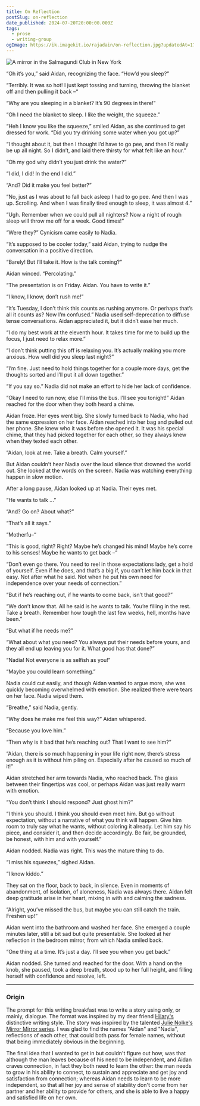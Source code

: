 ```yaml
---
title: On Reflection
postSlug: on-reflection
date_published: 2024-07-20T20:00:00.000Z
tags:
  - prose
  - writing-group
ogImage: https://ik.imagekit.io/rajadain/on-reflection.jpg?updatedAt=1721516562839
---
```


![A mirror in the Salmagundi Club in New York](https://ik.imagekit.io/rajadain/on-reflection.jpg?updatedAt=1721516562839)

“Oh it’s you,” said Aidan, recognizing the face. “How’d you sleep?”

“Terribly. It was so hot! I just kept tossing and turning, throwing the blanket off and then pulling it back –“

“Why are you sleeping in a blanket? It’s 90 degrees in there!”

“Oh I need the blanket to sleep. I like the weight, the squeeze.”

“Heh I know you like the squeeze,” smiled Aidan, as she continued to get dressed for work. “Did you try drinking some water when you got up?”

“I thought about it, but then I thought I’d have to go pee, and then I’d really be up all night. So I didn’t, and laid there thirsty for what felt like an hour.”

“Oh my god why didn’t you just drink the water?”

“I did, I did! In the end I did.”

“And? Did it make you feel better?”

“No, just as I was about to fall back asleep I had to go pee. And then I was up. Scrolling. And when I was finally tired enough to sleep, it was almost 4.”

“Ugh. Remember when we could pull all nighters? Now a night of rough sleep will throw me off for a week. Good times!”

“Were they?” Cynicism came easily to Nadia.

“It’s supposed to be cooler today,” said Aidan, trying to nudge the conversation in a positive direction.

“Barely! But I’ll take it. How is the talk coming?”

Aidan winced. “Percolating.”

“The presentation is on Friday. Aidan. You have to write it.”

“I know, I know, don’t rush me!”

“It’s Tuesday, I don’t think this counts as rushing anymore. Or perhaps that’s all it counts as? Now I’m confused.” Nadia used self-deprecation to diffuse tense conversations. Aidan appreciated it, but it didn’t ease her much.

“I do my best work at the eleventh hour. It takes time for me to build up the focus, I just need to relax more.”

“I don’t think putting this off is relaxing you. It’s actually making you more anxious. How well did you sleep last night?”

“I’m fine. Just need to hold things together for a couple more days, get the thoughts sorted and I’ll put it all down together.”

“If you say so.” Nadia did not make an effort to hide her lack of confidence.

“Okay I need to run now, else I’ll miss the bus. I’ll see you tonight!” Aidan reached for the door when they both heard a chime.

Aidan froze. Her eyes went big. She slowly turned back to Nadia, who had the same expression on her face. Aidan reached into her bag and pulled out her phone. She knew who it was before she opened it. It was his special chime, that they had picked together for each other, so they always knew when they texted each other.

“Aidan, look at me. Take a breath. Calm yourself.”

But Aidan couldn’t hear Nadia over the loud silence that drowned the world out. She looked at the words on the screen. Nadia was watching everything happen in slow motion.

After a long pause, Aidan looked up at Nadia. Their eyes met.

“He wants to talk ...”

“And? Go on? About what?”

“That’s all it says.”

“Motherfu–“

“This is good, right? Right? Maybe he’s changed his mind! Maybe he’s come to his senses! Maybe he wants to get back –“

“Don’t even go there. You need to reel in those expectations lady, get a hold of yourself. Even if he does, and that’s a big if, you can’t let him back in that easy. Not after what he said. Not when he put his own need for independence over your needs of connection.”

“But if he’s reaching out, if he wants to come back, isn’t that good?”

“We don’t know that. All he said is he wants to talk. You’re filling in the rest. Take a breath. Remember how tough the last few weeks, hell, months have been.”

“But what if he needs me?”

“What about what you need? You always put their needs before yours, and they all end up leaving you for it. What good has that done?”

“Nadia! Not everyone is as selfish as you!”

“Maybe you could learn something.”

Nadia could cut easily, and though Aidan wanted to argue more, she was quickly becoming overwhelmed with emotion. She realized there were tears on her face. Nadia wiped them.

“Breathe,” said Nadia, gently.

“Why does he make me feel this way?” Aidan whispered.

“Because you love him.”

“Then why is it bad that he’s reaching out? That I want to see him?”

“Aidan, there is so much happening in your life right now, there’s stress enough as it is without him piling on. Especially after he caused so much of it!”

Aidan stretched her arm towards Nadia, who reached back. The glass between their fingertips was cool, or perhaps Aidan was just really warm with emotion.

“You don’t think I should respond? Just ghost him?”

“I think you should. I think you should even meet him. But go without expectation, without a narrative of what you think will happen. Give him room to truly say what he wants, without coloring it already. Let him say his piece, and consider it, and then decide accordingly. Be fair, be grounded, be honest, with him and with yourself.”

Aidan nodded. Nadia was right. This was the mature thing to do.

“I miss his squeezes,” sighed Aidan.

“I know kiddo.”

They sat on the floor, back to back, in silence. Even in moments of abandonment, of isolation, of aloneness, Nadia was always there. Aidan felt deep gratitude arise in her heart, mixing in with and calming the sadness.

“Alright, you’ve missed the bus, but maybe you can still catch the train. Freshen up!”

Aidan went into the bathroom and washed her face. She emerged a couple minutes later, still a bit sad but quite presentable. She looked at her reflection in the bedroom mirror, from which Nadia smiled back.

“One thing at a time. It’s just a day. I’ll see you when you get back.”

Aidan nodded. She turned and reached for the door. With a hand on the knob, she paused, took a deep breath, stood up to her full height, and filling herself with confidence and resolve, left.

---

### Origin

The prompt for this writing breakfast was to write a story using only, or mainly, dialogue.
The format was inspired by my dear friend [Hilary's](https://cargocollective.com/hilarypierce) distinctive writing style.
The story was inspired by the talented [Julie Nolke's](https://www.youtube.com/@julienolke) [Mirror Mirror series](https://www.youtube.com/playlist?list=PLnnEGJCa5G19am9WQsVkJfp_6SxQ8u_ax).
I was glad to find the names "Aidan" and "Nadia", reflections of each other, that could both pass for female names, without that being immediately obvious in the beginning.

The final idea that I wanted to get in but couldn't figure out how, was that although the man leaves because of his need to be independent, and Aidan craves connection, in fact they both need to learn the other: the man needs to grow in his ability to connect, to sustain and appreciate and get joy and satisfaction from connection; whereas Aidan needs to learn to be more independent, so that all her joy and sense of stability don't come from her partner and her ability to provide for others, and she is able to live a happy and satisfied life on her own.
